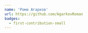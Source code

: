 ```yaml
---
name: 'Рома Агарков'
url: https://github.com/AgarkovRoman
badges:
  - first-contribution-small
---
```

